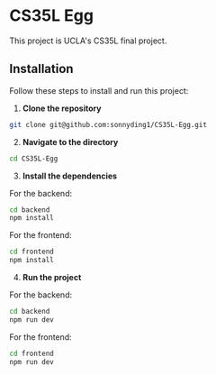 # CS35L Egg

This project is UCLA's CS35L final project.

## Installation

Follow these steps to install and run this project:

1. **Clone the repository**

```bash
git clone git@github.com:sonnyding1/CS35L-Egg.git
```

2. **Navigate to the directory**

```bash
cd CS35L-Egg
```

3. **Install the dependencies**

For the backend:

```bash
cd backend
npm install
```

For the frontend:

```bash
cd frontend
npm install
```

4. **Run the project**

For the backend:

```bash
cd backend
npm run dev
```

For the frontend:

```bash
cd frontend
npm run dev
```
